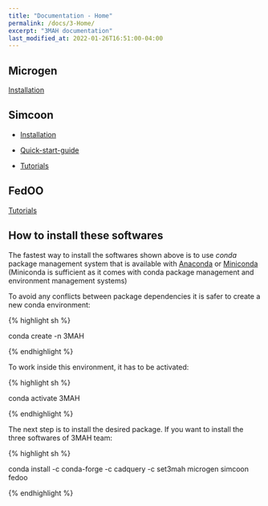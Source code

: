```yaml
---
title: "Documentation - Home"
permalink: /docs/3-Home/
excerpt: "3MAH documentation"
last_modified_at: 2022-01-26T16:51:00-04:00
---
```


## Microgen
[Installation](/docs/m-installation/)


## Simcoon
- [Installation](/docs/s-installation/)

- [Quick-start-guide](/docs/s-quick-start-guide/)

- [Tutorials](/docs/s-tutorials/)


## FedOO
[Tutorials](/docs/f-tutorials/)



## How to install these softwares

The fastest way to install the softwares shown above is to use *conda* package management system that is available with [Anaconda](https://docs.continuum.io/anaconda/install/) or [Miniconda](https://docs.conda.io/en/latest/miniconda.html) (Miniconda is sufficient as it comes with conda package management and environment management systems)

To avoid any conflicts between package dependencies it is safer to create a new conda environment:

{% highlight sh %}

conda create -n 3MAH

{% endhighlight %}

To work inside this environment, it has to be activated: 

{% highlight sh %}

conda activate 3MAH

{% endhighlight %}

The next step is to install the desired package. If you want to install the three softwares of 3MAH team:

{% highlight sh %}

conda install -c conda-forge -c cadquery -c set3mah microgen simcoon fedoo

{% endhighlight %}
